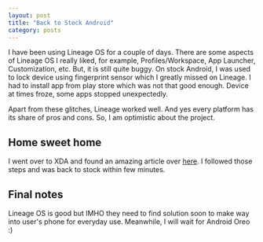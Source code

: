 ```yaml
---
layout: post
title: "Back to Stock Android"
category: posts
---
```


I have been using Lineage OS for a couple of days. There are some aspects of Lineage OS I really liked, for example, Profiles/Workspace, App Launcher, Customization, etc. But, it is still quite buggy. On stock Android, I was used to lock device using fingerprint sensor which I greatly missed on Lineage. I had to install app from play store which was not that good enough. Device at times froze, some apps stopped unexpectedly. 


Apart from these glitches, Lineage worked well. And yes every platform has its share of pros and cons. So, I am optimistic about the project.

## Home sweet home

I went over to XDA and found an amazing article over [here](https://forum.xda-developers.com/moto-g4-plus/how-to/stock-rom-npjs25-93-14-4-march-1-t3608138). I followed those steps and was back to stock within few minutes.

## Final notes
Lineage OS is good but IMHO they need to find solution soon to make way into user's phone for everyday use. Meanwhile, I will wait for Android Oreo :)